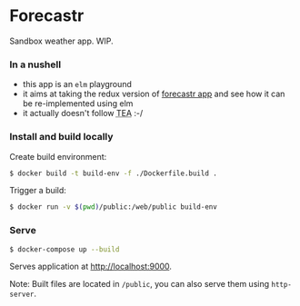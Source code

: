 # Forecastr

Sandbox weather app. WIP.

### In a nushell

- this app is an `elm` playground
- it aims at taking the redux version of [forecastr app](https://github.com/slyg/forecastr-app) and see how it can be re-implemented using elm
- it actually doesn't follow <abbr title="The Elm Architecture">TEA</abbr> :-/

### Install and build locally

Create build environment:

```bash
$ docker build -t build-env -f ./Dockerfile.build .
```

Trigger a build:

```bash
$ docker run -v $(pwd)/public:/web/public build-env
```

### Serve

```bash
$ docker-compose up --build
```
Serves application at [http://localhost:9000](http://localhost:9000).

Note: Built files are located in `/public`, you can also serve them using `http-server`.
